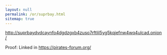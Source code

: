 ```yaml
---
layout: null
permalink: /or/suprbay.html
sitemap: true
---
```


http://suprbaydvdcaynfo4dgdzgxb4zuso7rftlil5yg5kqjefnw4wq4ulcad.onion/

Proof: Linked in https://pirates-forum.org/
